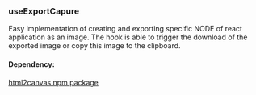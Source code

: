 ### useExportCapure
Easy implementation of creating and exporting specific NODE of react application as an image. The hook is able to trigger the download of the exported image or copy this image to the clipboard.

#### Dependency:
[html2canvas npm package](https://github.com/niklasvh/html2canvas "html2canvas")
